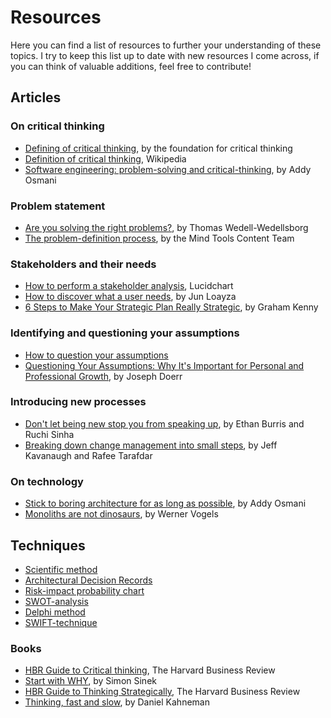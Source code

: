 ﻿# Resources

Here you can find a list of resources to further your understanding of these topics. I try to keep this list up to date with new resources I come across, if you can think of valuable additions, feel free to contribute!

## Articles

### On critical thinking

- [Defining of critical thinking](https://www.criticalthinking.org/pages/defining-critical-thinking/766), by the foundation for critical thinking 
- [Definition of critical thinking](https://en.wikipedia.org/wiki/Critical_thinking), Wikipedia
- [Software engineering: problem-solving and critical-thinking](https://addyosmani.com/blog/softeng-problem-solving/), by Addy Osmani

### Problem statement

- [Are you solving the right problems?](https://hbr.org/2017/01/are-you-solving-the-right-problems), by Thomas Wedell-Wedellsborg
- [The problem-definition process](https://www.mindtools.com/ap08zqt/the-problem-definition-process), by the Mind Tools Content Team

### Stakeholders and their needs

- [How to perform a stakeholder analysis](https://www.lucidchart.com/blog/how-to-perform-a-stakeholder-analysis), Lucidchart
- [How to discover what a user needs](https://medium.com/@junloayza/how-to-discover-what-a-user-needs-bdd772fe8a3d), by Jun Loayza
- [6 Steps to Make Your Strategic Plan Really Strategic](https://hbr.org/2018/08/6-steps-to-make-your-strategic-plan-really-strategic), by Graham Kenny

### Identifying and questioning your assumptions

- [How to question your assumptions](https://talenttalks.net/assumptions/)
- [Questioning Your Assumptions: Why It's Important for Personal and Professional Growth](https://www.linkedin.com/pulse/questioning-your-assumptions-why-its-important-growth-doerr-cris/), by Joseph Doerr

### Introducing new processes

- [Don't let being new stop you from speaking up](https://hbr.org/2022/01/dont-let-being-new-stop-you-from-speaking-up), by Ethan Burris and Ruchi Sinha
- [Breaking down change management into small steps](https://hbr.org/2021/05/break-down-change-management-into-small-steps), by Jeff Kavanaugh and Rafee Tarafdar

### On technology

- [Stick to boring architecture for as long as possible](https://addyosmani.com/blog/boring-architecture/), by Addy Osmani
- [Monoliths are not dinosaurs](https://www.allthingsdistributed.com/2023/05/monoliths-are-not-dinosaurs.html), by Werner Vogels

## Techniques

- [Scientific method](https://www.techtarget.com/whatis/definition/scientific-method)
- [Architectural Decision Records](https://adr.github.io/)
- [Risk-impact probability chart](https://www.toolshero.com/decision-making/risk-impact-probability-chart/)
- [SWOT-analysis](https://www.investopedia.com/terms/s/swot.asp)
- [Delphi method](https://en.wikipedia.org/wiki/Delphi_method)
- [SWIFT-technique](https://en.wikipedia.org/wiki/Structured_What_If_Technique)

### Books

- [HBR Guide to Critical thinking](https://store.hbr.org/product/hbr-guide-to-critical-thinking/10587), The Harvard Business Review
- [Start with WHY](https://simonsinek.com/books/start-with-why/), by Simon Sinek
- [HBR Guide to Thinking Strategically](https://store.hbr.org/product/hbr-guide-to-thinking-strategically/10237), The Harvard Business Review
- [Thinking, fast and slow](https://www.amazon.com/Thinking-Fast-Slow-Daniel-Kahneman/dp/0374533555), by Daniel Kahneman
